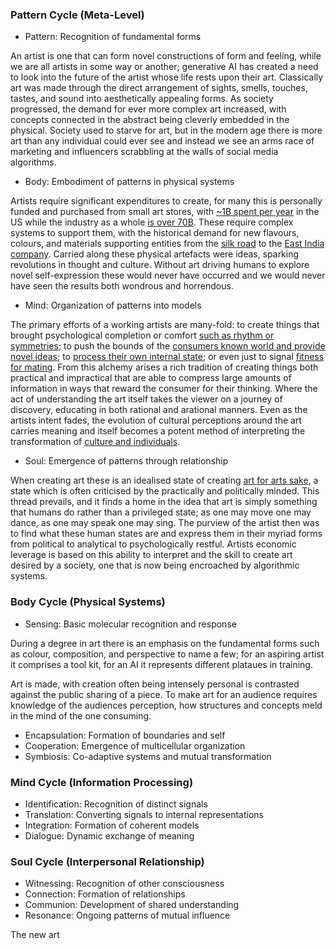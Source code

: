 

### Pattern Cycle (Meta-Level)
- Pattern: Recognition of fundamental forms

An artist is one that can form novel constructions of form and feeling, while we are all artists in some way or another; generative AI has created a need to look into the future of the artist whose life rests upon their art. Classically art was made through the direct arrangement of sights, smells, touches, tastes, and sound into aesthetically appealing forms. As society progressed, the demand for ever more complex art increased, with concepts connected in the abstract being cleverly embedded in the physical. Society used to starve for art, but in the modern age there is more art than any individual could ever see and instead we see an arms race of marketing and influencers scrabbling at the walls of social media algorithms.

- Body: Embodiment of patterns in physical systems

Artists require significant expenditures to create, for many this is personally funded and purchased from small art stores, with [~1B spent per year](https://www.ibisworld.com/united-states/industry/art-supply-stores/4387/) in the US while the industry as a whole [is over 70B](https://www.artbasel.com/stories/key-findings-art-market-report-2023?lang=en). These require complex systems to support them, with the historical demand for new flavours, colours, and materials supporting entities from the [silk road](https://www.goodreads.com/book/show/25812847-the-silk-roads) to the [East India company](https://www.cambridge.org/core/books/business-of-empire/7818C058283778F7A068DC347A10215D). Carried along these physical artefacts were ideas, sparking revolutions in thought and culture. Without art driving humans to explore novel self-expression these would never have occurred and we would never have seen the results both wondrous and horrendous.

- Mind: Organization of patterns into models

The primary efforts of a working artists are many-fold: to create things that brought psychological completion or comfort [such as rhythm or symmetries](https://www.nature.com/articles/s41562-023-01800-9); to push the bounds of the [consumers known world and provide novel ideas](https://books.google.com/books/about/The_Prehistory_of_the_Mind.html?id=jT2QQgAACAAJ); to [process their own internal state](https://books.google.com/books?id=vzUuna6LPBIC); or even just to signal [fitness for mating]([https://doi.org/10.1093/oxfordhb/9780199279456.003.0041](https://doi.org/10.1093/oxfordhb/9780199279456.003.0041)). From this alchemy arises a rich tradition of creating things both practical and impractical that are able to compress large amounts of information in ways that reward the consumer for their thinking. Where the act of understanding the art itself takes the viewer on a journey of discovery, educating in both rational and arational manners. Even as the artists intent fades, the evolution of cultural perceptions around the art carries meaning and itself becomes a potent method of interpreting the transformation of [culture and individuals](https://pmc.ncbi.nlm.nih.gov/articles/PMC4168670/). 

- Soul: Emergence of patterns through relationship

When creating art these is an idealised state of creating [art for arts sake](https://www.jstor.org/stable/27534322), a state which is often criticised by the practically and politically minded. This thread prevails, and it finds a home in the idea that art is simply something that humans do rather than a privileged state; as one may move one may dance, as one may speak one may sing. The purview of the artist then was to find what these human states are and express them in their myriad forms from political to analytical to psychologically restful. Artists economic leverage is based on this ability to interpret and the skill to create art desired by a society, one that is now being encroached by algorithmic systems.

### Body Cycle (Physical Systems)
- Sensing: Basic molecular recognition and response

During a degree in art there is an emphasis on the fundamental forms such as colour, composition, and perspective to name a few; for an aspiring artist it comprises a tool kit, for an AI it represents different plataues in training.

Art is made, with creation often being intensely personal is contrasted against the public sharing of a piece. 
To make art for an audience requires knowledge of the audiences perception, how structures and concepts meld in the mind of the one consuming. 

- Encapsulation: Formation of boundaries and self
- Cooperation: Emergence of multicellular organization
- Symbiosis: Co-adaptive systems and mutual transformation

### Mind Cycle (Information Processing)
- Identification: Recognition of distinct signals
- Translation: Converting signals to internal representations
- Integration: Formation of coherent models
- Dialogue: Dynamic exchange of meaning

### Soul Cycle (Interpersonal Relationship)
- Witnessing: Recognition of other consciousness
- Connection: Formation of relationships
- Communion: Development of shared understanding
- Resonance: Ongoing patterns of mutual influence


The new art